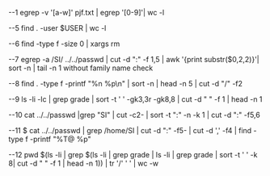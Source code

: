 --1 egrep -v '[a-w]' pjf.txt | egrep '[0-9]'| wc -l

--5 find . -user $USER | wc -l

--6 find -type f -size 0 | xargs rm

--7 egrep -a /SI/ ../../passwd | cut -d ":" -f 1,5 | awk '{print substr($0,2,2)}'| sort -n | tail -n 1
without family name check

--8 find . -type f -printf "%n %p\n" | sort -n | head -n 5 | cut -d "/" -f2

--9 ls -li -lc | grep grade | sort -t ' ' -gk3,3r -gk8,8 | cut -d " " -f 1 | head -n 1

--10 cat ../../passwd |grep "SI" | cut -c2- | sort -t ":" -n -k 1 | cut -d ":" -f5,6 

--11 $ cat ../../passwd | grep /home/SI | cut -d ":" -f5- | cut -d ',' -f4 | find -type f -printf "%T@ %p"

--12 pwd $(ls -li | grep $(ls -li | grep grade | ls -li | grep grade | sort -t ' ' -k 8| cut -d " " -f 1 | head -n 1)) | tr '/' ' ' | wc -w
